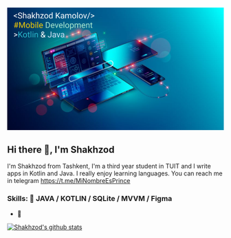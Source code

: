 ![Mobile Development](https://github.com/shakhzod99/shakhzod99/blob/main/Shakhzod_MobDevBanner.png)
## Hi there 👋, I'm Shakhzod

I'm Shakhzod from Tashkent, I'm a third year student in TUIT and I write apps in Kotlin and Java. I really enjoy learning languages. You can reach me in telegram https://t.me/MiNombreEsPrince


###  Skills:  :iphone: JAVA / KOTLIN / SQLite / MVVM / Figma

- 🔭

[![Shakhzod's github stats](https://github-readme-stats.vercel.app/api?username=shakhzod99)](https://github.com/shakhzod99/github-readme-stats)
<!--
**shakhzod99/shakhzod99** is a ✨ _special_ ✨ repository because its `README.md` (this file) appears on your GitHub profile.

